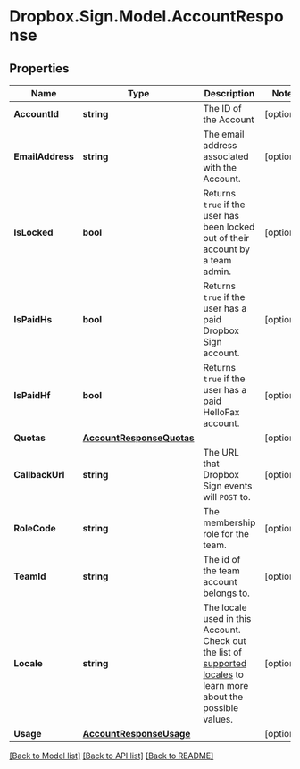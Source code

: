 # Dropbox.Sign.Model.AccountResponse

## Properties

Name | Type | Description | Notes
------------ | ------------- | ------------- | -------------
**AccountId** | **string** |  The ID of the Account  | [optional] 
**EmailAddress** | **string** |  The email address associated with the Account.  | [optional] 
**IsLocked** | **bool** |  Returns `true` if the user has been locked out of their account by a team admin.  | [optional] 
**IsPaidHs** | **bool** |  Returns `true` if the user has a paid Dropbox Sign account.  | [optional] 
**IsPaidHf** | **bool** |  Returns `true` if the user has a paid HelloFax account.  | [optional] 
**Quotas** | [**AccountResponseQuotas**](AccountResponseQuotas.md) |    | [optional] 
**CallbackUrl** | **string** |  The URL that Dropbox Sign events will `POST` to.  | [optional] 
**RoleCode** | **string** |  The membership role for the team.  | [optional] 
**TeamId** | **string** |  The id of the team account belongs to.  | [optional] 
**Locale** | **string** |  The locale used in this Account. Check out the list of [supported locales](/api/reference/constants/#supported-locales) to learn more about the possible values.  | [optional] 
**Usage** | [**AccountResponseUsage**](AccountResponseUsage.md) |    | [optional] 

[[Back to Model list]](../README.md#documentation-for-models) [[Back to API list]](../README.md#documentation-for-api-endpoints) [[Back to README]](../README.md)

